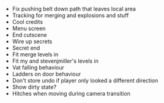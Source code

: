- Fix pushing belt down path that leaves local area
- Tracking for merging and explosions and stuff
- Cool credits
- Menu screen
- End cutscene
- Wire up secrets
- Secret end
- Fit merge levels in
- Fit my and stevenjmiller's levels in
- Vat falling behaviour
- Ladders on door behaviour
- Don't store undo if player only looked a different direction
- Show dirty state?
- Hitches when moving during camera transition
